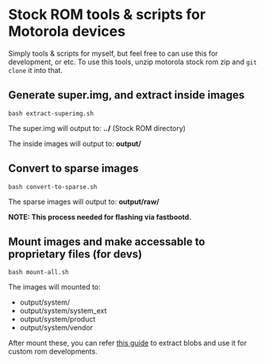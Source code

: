 # Stock ROM tools & scripts for Motorola devices

Simply tools & scripts for myself, but feel free to can use this for development, or etc.
To use this tools, unzip motorola stock rom zip and `git clone` it into that.

## Generate super.img, and extract inside images

```
bash extract-superimg.sh
```

The super.img will output to: **../** (Stock ROM directory)

The inside images will output to: **output/**

## Convert to sparse images

```
bash convert-to-sparse.sh
```

The sparse images will output to: **output/raw/**

**NOTE: This process needed for flashing via fastbootd.**

## Mount images and make accessable to proprietary files (for devs)

```
bash mount-all.sh
```

The images will mounted to:
* output/system/
* output/system/system_ext
* output/system/product
* output/system/vendor

After mount these, you can refer [this guide](https://wiki.lineageos.org/extracting_blobs_from_zips#extracting-proprietary-blobs-from-payload-based-otas) to extract blobs and use it for custom rom developments.
